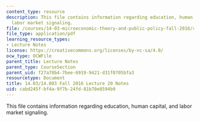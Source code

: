 ```yaml
---
content_type: resource
description: This file contains information regarding education, human capital, and
  labor market signaling.
file: /courses/14-03-microeconomic-theory-and-public-policy-fall-2016/cabd245fbf4a9f7b24fd81b70e8594b9_MIT14_03F16_lec20.pdf
file_type: application/pdf
learning_resource_types:
- Lecture Notes
license: https://creativecommons.org/licenses/by-nc-sa/4.0/
ocw_type: OCWFile
parent_title: Lecture Notes
parent_type: CourseSection
parent_uid: f27a70b4-7bee-6919-9421-d31f0705bfa3
resourcetype: Document
title: 14.03/14.003 Fall 2016 Lecture 20 Notes
uid: cabd245f-bf4a-9f7b-24fd-81b70e8594b9
---
```

This file contains information regarding education, human capital, and labor market signaling.